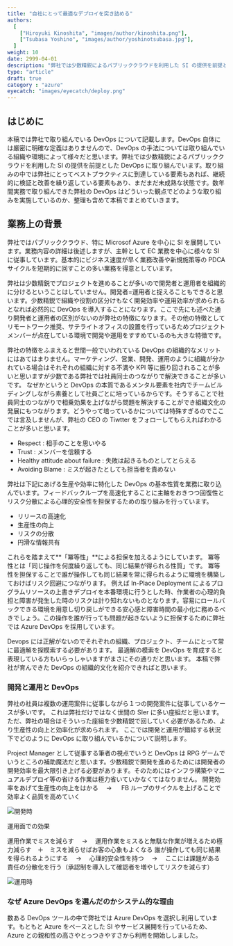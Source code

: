 ```yaml
---
title: "自社にとって最適なデプロイを突き詰める"
authors:
  [
    ["Hiroyuki Kinoshita", "images/author/kinoshita.png"],
    ["Tsubasa Yoshino", "images/author/yoshinotsubasa.jpg"],
  ]
weight: 10
date: 2999-04-01
description: "弊社では少数精鋭によるパブリッククラウドを利用した SI の提供を前提とした DevOps に取り組んでいます。取り組みの中では弊社にとってベストプラクティスに到達している要素もあれば、継続的に検証と改善を繰り返している要素もあり、まだまだ未成熟な状態です。"
type: "article"
draft: true
category : "azure"
eyecatch: "images/eyecatch/deploy.png"
---
```


## はじめに

本稿では弊社で取り組んでいる DevOps について記載します。DevOps 自体には厳密に明確な定義はありませんので、DevOps の手法については取り組んでいる組織や環境によって様々だと思います。弊社では少数精鋭によるパブリッククラウドを利用した SI の提供を前提とした DevOps に取り組んでいます。取り組みの中では弊社にとってベストプラクティスに到達している要素もあれば、継続的に検証と改善を繰り返している要素もあり、まだまだ未成熟な状態です。数年間実務で取り組んできた弊社の DevOps はどういった観点でどのような取り組みを実施しているのか、整理も含めて本稿でまとめていきます。

## 業務上の背景

弊社ではパブリッククラウド、特に Microsof Azure を中心に SI を展開しています。業務内容の詳細は後述しますが、主幹として EC 業務を中心に様々な SI に従事しています。基本的にビジネス速度が早く業務改善や新規施策等の PDCA サイクルを短期的に回すことの多い業務を得意としています。

弊社は少数精鋭でプロジェクトを進めることが多いので開発者と運用者を組織的に分けるということはしていません。開発者=運用者と捉えることもできると思います。少数精鋭で組織や役割の区分けもなく開発効率や運用効率が求められるとなれば必然的に DevOps を導入することになります。ここで先にも述べた通り開発者と運用者の区別がないのが弊社の特徴になります。その他の特徴としてリモートワーク推奨、サテライトオフィスの設置を行っているためプロジェクトメンバーが点在している環境で開発や運用をすすめているのも大きな特徴です。

弊社の特徴をふまえると世間一般でいわれている DevOps の組織的なメリットにはあてはまりません。マーケティング、営業、開発、運用のように組織が分かれている場合はそれぞれの組織に対する不満や KPI 等に振り回されることが多いと思いますが少数である弊社では社員同士のつながりで解決できることが多いです。
なぜかというと DevOps の本質であるメンタル要素を社内でチームビルディングしながら素養として社員ごとに培っているからです。そうすることで社員同士のつながりで相乗効果を上げながら問題を解決することができ組織文化の発展にもつながります。どうやって培っているかについては特殊すぎるのでここでは言及しませんが、弊社の CEO の Tiwtter をフォローしてもらえればわかることが多いと思います。

- Respect : 相手のことを思いやる
- Trust : メンバーを信頼する
- Healthy attitude about failure : 失敗は起きるものとしてとらえる
- Avoiding Blame : ミスが起きたとしても担当者を責めない

弊社は下記にあげる生産や効率に特化した DevOps の基本性質を業務に取り込んでいます。フィードバックループを高速化することに主軸をおきつつ回復性とリスク分散による心理的安全性を担保するための取り組みを行っています。

- リリースの高速化
- 生産性の向上
- リスクの分散
- 円滑な情報共有

これらを踏まえて**「冪等性」**による担保を加えるようにしています。
冪等性とは「同じ操作を何度繰り返しても、同じ結果が得られる性質」です。
冪等性を担保することで誰が操作しても同じ結果を常に得られるように環境を構築しておけばリスク回避につながります。
例えば In-Place Deployment によるプログラムリソースの上書きデプロイを本番環境に行うとした時、作業者の心理的負担と障害が発生した時のリスクは計り知れないものとなります。容易にロールバックできる環境を用意し切り戻しができる安心感と障害時間の最小化に務めるべきでしょう。この操作を誰が行っても問題が起きないように担保するために弊社では Azure DevOps を採用しています。

Devops には正解がないのでそれぞれの組織、プロジェクト、チームにとって常に最適解を探模索する必要があります。
最適解の模索を DevOps を育成すると表現している方もいらっしゃいますがまさにその通りだと思います。
本稿で弊社が育んできた DevOps の組織的文化を紹介できればと思います。

### 開発と運用と DevOps

<!--
Keyword
運用でポカしない＝心理的安全性
運用でポカすると無駄な作業が増える＝効率化
誰がやっても＝べきとうせい
承認制＝責任の冗長化
自動テスト
-->

弊社の社員は複数の運用案件に従事しながら１つの開発案件に従事しているケースが多いです。
これは弊社だけではなく世間の SIer に多い座組だと思います。
ただ、弊社の場合はそういった座組を少数精鋭で回していく必要があるため、より生産性の向上と効率化が求められます。
ここでは開発と運用が錯綜する状況下でどのように DevOps に取り組んでいるかについて説明します。

Project Manager として従事する筆者の視点でいうと DevOps は RPG ゲームでいうところの補助魔法だと思います。少数精鋭で開発を進めるためには開発者の開発効率を最大限引き上げる必要があります。そのためにはインフラ構築やマニュアルデプロイ等の省ける作業は極力省いていかなくてはなりません。
開発効率をあげて生産性の向上をはかる　 → 　 FB ループのサイクルを上げることで効率よく品質を高めていく

![開発時](../images/images02.png)

運用面での効果

運用作業でミスを減らす　 → 　運用作業をミスると無駄な作業が増えるため極力減らす　＋　ミスを減らせばお客の心象もよくなる
誰が操作しても同じ結果を得られるようにする　 → 　心理的安全性を持つ　 → 　ここには課題がある
責任の分散化を行う（承認制を導入して確認者を増やしてリスクを減らす）

![運用時](../images/images02.png)

### なぜ Azure DevOps を選んだのかシステム的な理由

数ある DevOps ツールの中で弊社では Azure DevOps を選択し利用しています。もともと Azure をベースとした SI やサービス展開を行っているため、Azure との親和性の高さやとっつきやすさから利用を開始ししました。